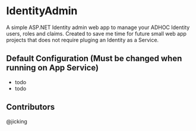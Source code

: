 # IdentityAdmin
A simple ASP.NET Identity admin web app to manage your ADHOC Identity users, roles and claims.
Created to save me time for future small web app projects that does not require pluging an Identity as a Service.

## Default Configuration (Must be changed when running on App Service)
- todo
- todo

## Contributors
@jicking
